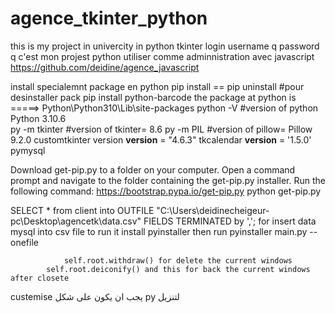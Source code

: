# agence_tkinter_python
this is my project in univercity in python tkinter
login username q password q
c'est mon projest python utiliser comme adminnistration avec javascript https://github.com/deidine/agence_javascript


install specialemnt package en python
pip install <pack>==<version>
pip uninstall <pack> #pour desinstaller pack
pip install python-barcode 
the package at python is =====> Python\Python310\Lib\site-packages
python -V           #version of python
Python 3.10.6       
py -m tkinter       #version of tkinter= 8.6
py -m PIL           #version of pillow= Pillow 9.2.0
customtkinter version __version__ = "4.6.3"
tkcalendar  __version__ = '1.5.0'
pymysql

Download get-pip.py to a folder on your computer.
Open a command prompt and navigate to the folder containing the get-pip.py installer.
Run the following command:
https://bootstrap.pypa.io/get-pip.py
python get-pip.py

SELECT * from client into OUTFILE "C:\\Users\\deidinecheigeur-pc\\Desktop\\agencetk\\data.csv" FIELDS TERMINATED by ',';
for insert data mysql into csv file
to run it install pyinstaller
then run pyinstaller main.py --onefile

                self.root.withdraw() for delete the current windows
            self.root.deiconify() and this for back the current windows after closete


custemise يجب ان يكون على شكل  py لتنزيل 
